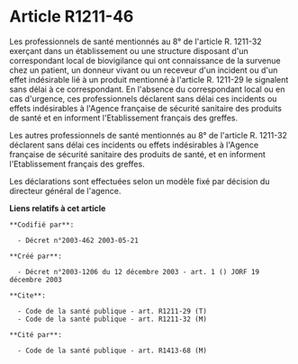 # Article R1211-46

Les professionnels de santé mentionnés au 8° de l'article R. 1211-32 exerçant dans un établissement ou une structure
disposant d'un correspondant local de biovigilance qui ont connaissance de la survenue chez un patient, un donneur vivant ou
un receveur d'un incident ou d'un effet indésirable lié à un produit mentionné à l'article R. 1211-29 le signalent sans délai
à ce correspondant. En l'absence du correspondant local ou en cas d'urgence, ces professionnels déclarent sans délai ces
incidents ou effets indésirables à l'Agence française de sécurité sanitaire des produits de santé et en informent
l'Etablissement français des greffes.

Les autres professionnels de santé mentionnés au 8° de l'article R. 1211-32 déclarent sans délai ces incidents ou effets
indésirables à l'Agence française de sécurité sanitaire des produits de santé, et en informent l'Etablissement français des
greffes.

Les déclarations sont effectuées selon un modèle fixé par décision du directeur général de l'agence.

**Liens relatifs à cet article**

	**Codifié par**:

	  - Décret n°2003-462 2003-05-21

	**Créé par**:

	  - Décret n°2003-1206 du 12 décembre 2003 - art. 1 () JORF 19 décembre 2003

	**Cite**:

	  - Code de la santé publique - art. R1211-29 (T)
	  - Code de la santé publique - art. R1211-32 (M)

	**Cité par**:

	  - Code de la santé publique - art. R1413-68 (M)
